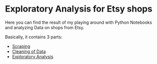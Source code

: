 # Exploratory Analysis for Etsy shops

Here you can find the result of my playing around with Python Notebooks and analyzing Data on shops from Etsy.


Basically, it contains 3 parts:

* [Scraping](0_scraping.ipynb)
* [Cleaning of Data](1_cleaning.ipynb)
* [Exploratory Analysis](2_analysis.ipynb)